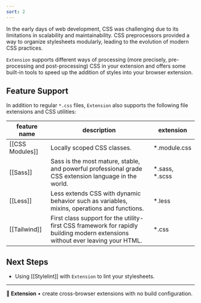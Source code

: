 ```yaml
---
sort: 2
---
```


In the early days of web development, CSS was challenging due to its limitations in scalability and maintainability. CSS preprocessors provided a way to organize stylesheets modularly, leading to the evolution of modern CSS practices.

`Extension` supports different ways of processing (more precisely, pre-processing and post-processing) CSS in your extension and offers some built-in tools to speed up the addition of styles into your browser extension.

## Feature Support

In addition to regular `*.css` files, `Extension` also supports the following file extensions and CSS utilities:

| feature name | description | extension|
|-|-|-|
| [[CSS Modules]] | Locally scoped CSS classes. | *.module.css |
| [[Sass]] | Sass is the most mature, stable, and powerful professional grade CSS extension language in the world. | *.sass, *.scss |
| [[Less]] | Less extends CSS with dynamic behavior such as variables, mixins, operations and functions. | *.less |
| [[Tailwind]] | First class support for the utility-first CSS framework for rapidly building modern extensions without ever leaving your HTML. | *.css |

## Next Steps

* Using [[Stylelint]] with `Extension` to lint your stylesheets.

---

**🧩 Extension** • create cross-browser extensions with no build configuration.
